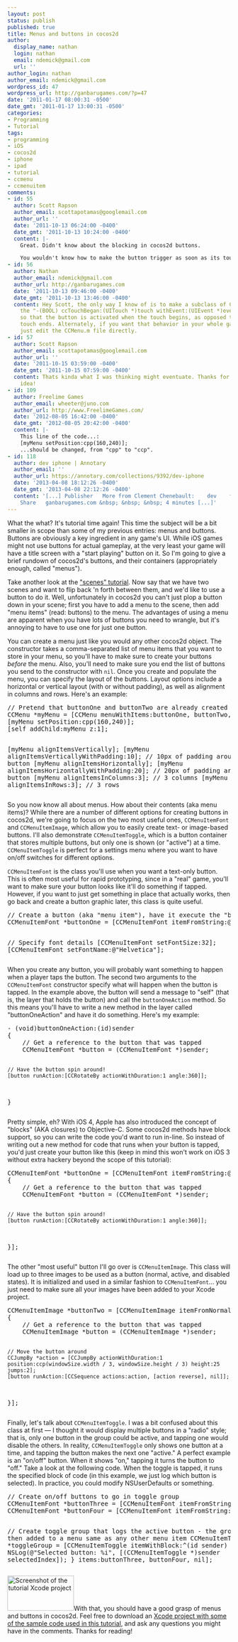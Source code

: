 ```yaml
---
layout: post
status: publish
published: true
title: Menus and buttons in cocos2d
author:
  display_name: nathan
  login: nathan
  email: ndemick@gmail.com
  url: ''
author_login: nathan
author_email: ndemick@gmail.com
wordpress_id: 47
wordpress_url: http://ganbarugames.com/?p=47
date: '2011-01-17 08:00:31 -0500'
date_gmt: '2011-01-17 13:00:31 -0500'
categories:
- Programming
- Tutorial
tags:
- programming
- iOS
- cocos2d
- iphone
- ipad
- tutorial
- ccmenu
- ccmenuitem
comments:
- id: 55
  author: Scott Rapson
  author_email: scottapotamas@googlemail.com
  author_url: ''
  date: '2011-10-13 06:24:00 -0400'
  date_gmt: '2011-10-13 10:24:00 -0400'
  content: |-
    Great. Didn't know about the blocking in cocos2d buttons. 

    You wouldn't know how to make the button trigger as soon as its touched do you?
- id: 56
  author: Nathan
  author_email: ndemick@gmail.com
  author_url: http://ganbarugames.com
  date: '2011-10-13 09:46:00 -0400'
  date_gmt: '2011-10-13 13:46:00 -0400'
  content: Hey Scott, the only way I know of is to make a subclass of CCMenu and edit
    the "-(BOOL) ccTouchBegan:(UITouch *)touch withEvent:(UIEvent *)event" method
    so that the button is activated when the touch begins, as opposed to when the
    touch ends. Alternately, if you want that behavior in your whole game, you could
    just edit the CCMenu.m file directly.
- id: 57
  author: Scott Rapson
  author_email: scottapotamas@googlemail.com
  author_url: ''
  date: '2011-10-15 03:59:00 -0400'
  date_gmt: '2011-10-15 07:59:00 -0400'
  content: Thats kinda what I was thinking might eventuate. Thanks for the subclassing
    idea!
- id: 109
  author: Freelime Games
  author_email: wheeter@juno.com
  author_url: http://www.FreelimeGames.com/
  date: '2012-08-05 16:42:00 -0400'
  date_gmt: '2012-08-05 20:42:00 -0400'
  content: |-
    This line of the code...:
    [myMenu setPosition:cpp(160,240)]; 
    ...should be changed, from "cpp" to "ccp".
- id: 118
  author: dev iphone | Annotary
  author_email: ''
  author_url: https://annotary.com/collections/9392/dev-iphone
  date: '2013-04-08 18:12:26 -0400'
  date_gmt: '2013-04-08 22:12:26 -0400'
  content: '[...] Publisher   More from Clement Chenebault:    dev    fonts    CSS3    tutos         Sort
    Share   ganbarugames.com &nbsp; &nbsp; &nbsp; 4 minutes [...]'
---
```

<p>What the what? It's tutorial time again! This time the subject will be a bit smaller in scope than some of my previous entries: menus and buttons. Buttons are obviously a key ingredient in any game's UI. While iOS games might not use buttons for actual gameplay, at the very least your game will have a title screen with a "start playing" button on it. So I'm going to give a brief rundown of cocos2d's buttons, and their containers (appropriately enough, called "menus"). </p>
<p>Take another look at the <a href="http://ganbarugames.com/2010/12/understanding-scenes-in-cocos2d-iphone/">"scenes" tutorial</a>. Now say that we have two scenes and want to flip back 'n forth between them, and we'd like to use a button to do it. Well, unfortunately in cocos2d you can't just plop a button down in your scene; first you have to add a menu to the scene, then add "menu items" (read: buttons) to the menu. The advantages of using a menu are apparent when you have lots of buttons you need to wrangle, but it's annoying to have to use one for just one button.</p>
<p>You can create a menu just like you would any other cocos2d object. The constructor takes a comma-separated list of menu items that you want to store in your menu, so you'll have to make sure to create your buttons <em>before</em> the menu. Also, you'll need to make sure you end the list of buttons you send to the constructor with <code>nil</code>. Once you create and populate the menu, you can specify the layout of the buttons. Layout options include a horizontal or vertical layout (with or without padding), as well as alignment in columns and rows. Here's an example:</p>
<pre class="brush:cpp">
// Pretend that buttonOne and buttonTwo are already created
CCMenu *myMenu = [CCMenu menuWithItems:buttonOne, buttonTwo, nil];
[myMenu setPosition:cpp(160,240)];
[self addChild:myMenu z:1];

[myMenu alignItemsVertically];
[myMenu alignItemsVerticallyWithPadding:10];	// 10px of padding around each button
[myMenu alignItemsHorizontally];
[myMenu alignItemsHorizontallyWithPadding:20];	// 20px of padding around each button
[myMenu alignItemsInColumns:3];					// 3 columns
[myMenu alignItemsInRows:3];					// 3 rows
</pre>
<p>So you now know all about menus. How about their contents (aka menu items)? While there are a number of different options for creating buttons in cocos2d, we're going to focus on the two most useful ones, <code>CCMenuItemFont</code> and <code>CCMenuItemImage</code>, which allow you to easily create text- or image-based buttons. I'll also demonstrate <code>CCMenuItemToggle</code>, which is a button container that stores multiple buttons, but only one is shown (or "active") at a time. <code>CCMenuItemToggle</code> is perfect for a settings menu where you want to have on/off switches for different options.</p>
<p><code>CCMenuItemFont</code> is the class you'll use when you want a text-only button. This is often most useful for rapid prototyping, since in a "real" game, you'll want to make sure your button looks like it'll do something if tapped. However, if you want to just get something in place that actually works, then go back and create a button graphic later, this class is quite useful.</p>
<pre class="brush:cpp">
// Create a button (aka "menu item"), have it execute the "buttonOneAction" method when tapped
CCMenuItemFont *buttonOne = [CCMenuItemFont itemFromString:@"Tap Here!" target:self selector:@selector(buttonOneAction:)];

// Specify font details
[CCMenuItemFont setFontSize:32];
[CCMenuItemFont setFontName:@"Helvetica"];
</pre>
<p>When you create any button, you will probably want something to happen when a player taps the button. The second two arguments to the <code>CCMenuItemFont</code> constructor specify what will happen when the button is tapped. In the example above, the button will send a message to "self" (that is, the layer that holds the button) and call the <code>buttonOneAction</code> method. So this means you'll have to write a new method in the layer called "buttonOneAction" and have it do something. Here's my example:</p>
<pre class="brush:cpp">
- (void)buttonOneAction:(id)sender
{
	// Get a reference to the button that was tapped
	CCMenuItemFont *button = (CCMenuItemFont *)sender;

	// Have the button spin around!
	[button runAction:[CCRotateBy actionWithDuration:1 angle:360]];
}
</pre>
<p>Pretty simple, eh? With iOS 4, Apple has also introduced the concept of "blocks" (AKA closures) to Objective-C. Some cocos2d methods have block support, so you can write the code you'd want to run in-line. So instead of writing out a new method for code that runs when your button is tapped, you'd just create your button like this (keep in mind this won't work on iOS 3 without extra hackery beyond the scope of this tutorial):</p>
<pre class="brush:cpp">
CCMenuItemFont *buttonOne = [CCMenuItemFont itemFromString:@"Tap Here!" block:^(id sender)
{
	// Get a reference to the button that was tapped
	CCMenuItemFont *button = (CCMenuItemFont *)sender;

	// Have the button spin around!
	[button runAction:[CCRotateBy actionWithDuration:1 angle:360]];
}];
</pre>
<p>The other "most useful" button I'll go over is <code>CCMenuItemImage</code>. This class will load up to three images to be used as a button (normal, active, and disabled states). It is initialized and used in a similar fashion to <code>CCMenuItemFont</code>... you just need to make sure all your images have been added to your Xcode project.</p>
<pre class="brush:cpp">
CCMenuItemImage *buttonTwo = [CCMenuItemImage itemFromNormalImage:@"button-normal.png" selectedImage:@"button-selected.png" disabledImage:@"button-disabled.png" block:^(id sender)
{
	// Get a reference to the button that was tapped
	CCMenuItemImage *button = (CCMenuItemImage *)sender;

	// Move the button around
	CCJumpBy *action = [CCJumpBy actionWithDuration:1 position:ccp(windowSize.width / 3, windowSize.height / 3) height:25 jumps:2];
	[button runAction:[CCSequence actions:action, [action reverse], nil]];
}];
</pre>
<p>Finally, let's talk about <code>CCMenuItemToggle</code>. I was a bit confused about this class at first &mdash; I thought it would display multiple buttons in a "radio" style; that is, only one button in the group could be active, and tapping one would disable the others. In reality, <code>CCMenuItemToggle</code> only shows one button at a time, and tapping the button makes the next one "active." A perfect example is an "on/off" button. When it shows "on," tapping it turns the button to "off." Take a look at the following code. When the toggle is tapped, it runs the specified block of code (in this example, we just log which button is selected). In practice, you could modify NSUserDefaults or something. </p>
<pre class="brush:cpp">
// Create on/off buttons to go in toggle group
CCMenuItemFont *buttonThree = [CCMenuItemFont itemFromString:@"ON"];
CCMenuItemFont *buttonFour = [CCMenuItemFont itemFromString:@"OFF"];

// Create toggle group that logs the active button - the group is then added to a menu same as any other menu item
CCMenuItemToggle *toggleGroup = [CCMenuItemToggle itemWithBlock:^(id sender)
{
	NSLog(@"Selected button: %i", [(CCMenuItemToggle *)sender selectedIndex]);
} items:buttonThree, buttonFour, nil];
</pre>
<p><a href="/assets/uploads/2011/01/menu-button-tutorial-screenshot.png"><img src="/assets/uploads/2011/01/menu-button-tutorial-screenshot-150x79.png" alt="Screenshot of the tutorial Xcode project" title="Screenshot of the tutorial Xcode project" width="150" height="79" class="alignleft size-thumbnail wp-image-216" /></a>With that, you should have a good grasp of menus and buttons in cocos2d. Feel free to download an <a href='/assets/uploads/2011/01/ButtonExample.zip'>Xcode project with some of the sample code used in this tutorial</a>, and ask any questions you might have in the comments. Thanks for reading!</p>
